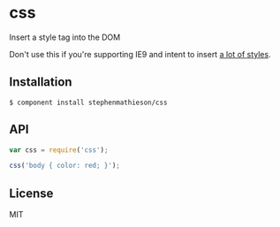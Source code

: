 # css

  Insert a style tag into the DOM

  Don't use this if you're supporting IE9 and intent to insert [a lot of styles](http://blogs.msdn.com/b/ieinternals/archive/2011/05/14/internet-explorer-stylesheet-rule-selector-import-sheet-limit-maximum.aspx).

## Installation

    $ component install stephenmathieson/css

## API

```js
var css = require('css');

css('body { color: red; }');
```

## License

  MIT
